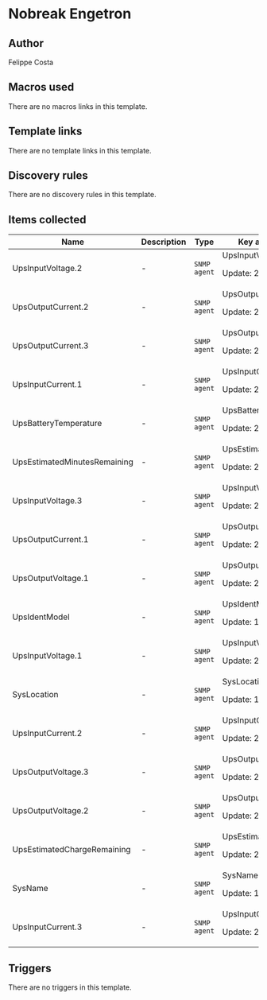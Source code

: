 # Nobreak Engetron

## Author

Felippe Costa

## Macros used

There are no macros links in this template.

## Template links

There are no template links in this template.

## Discovery rules

There are no discovery rules in this template.

## Items collected

|Name|Description|Type|Key and additional info|
|----|-----------|----|----|
|UpsInputVoltage.2|<p>-</p>|`SNMP agent`|UpsInputVoltage.2<p>Update: 2m</p>|
|UpsOutputCurrent.2|<p>-</p>|`SNMP agent`|UpsOutputCurrent.2<p>Update: 2m</p>|
|UpsOutputCurrent.3|<p>-</p>|`SNMP agent`|UpsOutputCurrent.3<p>Update: 2m</p>|
|UpsInputCurrent.1|<p>-</p>|`SNMP agent`|UpsInputCurrent.1<p>Update: 2m</p>|
|UpsBatteryTemperature|<p>-</p>|`SNMP agent`|UpsBatteryTemperature.0<p>Update: 2m</p>|
|UpsEstimatedMinutesRemaining|<p>-</p>|`SNMP agent`|UpsEstimatedMinutesRemaining<p>Update: 2m</p>|
|UpsInputVoltage.3|<p>-</p>|`SNMP agent`|UpsInputVoltage.3<p>Update: 2m</p>|
|UpsOutputCurrent.1|<p>-</p>|`SNMP agent`|UpsOutputCurrent.1<p>Update: 2m</p>|
|UpsOutputVoltage.1|<p>-</p>|`SNMP agent`|UpsOutputVoltage.1<p>Update: 2m</p>|
|UpsIdentModel|<p>-</p>|`SNMP agent`|UpsIdentModel<p>Update: 10h</p>|
|UpsInputVoltage.1|<p>-</p>|`SNMP agent`|UpsInputVoltage.1<p>Update: 2m</p>|
|SysLocation|<p>-</p>|`SNMP agent`|SysLocation<p>Update: 10h</p>|
|UpsInputCurrent.2|<p>-</p>|`SNMP agent`|UpsInputCurrent.2<p>Update: 2m</p>|
|UpsOutputVoltage.3|<p>-</p>|`SNMP agent`|UpsOutputVoltage.3<p>Update: 2m</p>|
|UpsOutputVoltage.2|<p>-</p>|`SNMP agent`|UpsOutputVoltage.2<p>Update: 2m</p>|
|UpsEstimatedChargeRemaining|<p>-</p>|`SNMP agent`|UpsEstimatedChargeRemaining<p>Update: 2m</p>|
|SysName|<p>-</p>|`SNMP agent`|SysName<p>Update: 10h</p>|
|UpsInputCurrent.3|<p>-</p>|`SNMP agent`|UpsInputCurrent.3<p>Update: 2m</p>|


## Triggers

There are no triggers in this template.


